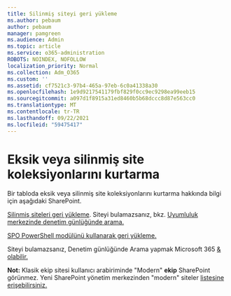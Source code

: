 ```yaml
---
title: Silinmiş siteyi geri yükleme
ms.author: pebaum
author: pebaum
manager: pamgreen
ms.audience: Admin
ms.topic: article
ms.service: o365-administration
ROBOTS: NOINDEX, NOFOLLOW
localization_priority: Normal
ms.collection: Adm_O365
ms.custom: ''
ms.assetid: cf7521c3-97b4-465a-97eb-6c0a41338a30
ms.openlocfilehash: 1e9d9217541179fbf829f0cc9ec9298ea99eeb15
ms.sourcegitcommit: a097d1f8915a31ed8460b5b68dccc8d87e563cc0
ms.translationtype: MT
ms.contentlocale: tr-TR
ms.lasthandoff: 09/22/2021
ms.locfileid: "59475417"
---
```

# <a name="recover-missing-or-deleted-site-collections"></a>Eksik veya silinmiş site koleksiyonlarını kurtarma

Bir tabloda eksik veya silinmiş site koleksiyonlarını kurtarma hakkında bilgi için aşağıdaki SharePoint.

[Silinmiş siteleri geri yükleme](https://docs.microsoft.com/sharepoint/restore-deleted-site-collection). Siteyi bulamazsanız, bkz. [Uyumluluk merkezinde denetim günlüğünde arama.](https://docs.microsoft.com/microsoft-365/compliance/search-the-audit-log-in-security-and-compliance)


[SPO PowerShell modülünü kullanarak geri yükleme.](https://support.office.com/article/Introduction-to-the-SharePoint-Online-Management-Shell-C16941C3-19B4-4710-8056-34C034493429)

Siteyi bulamazsanız, Denetim günlüğünde Arama yapmak Microsoft 365 [ &amp; olabilir.](https://docs.microsoft.com/microsoft-365/compliance/search-the-audit-log-in-security-and-compliance)

**Not:** Klasik ekip sitesi kullanıcı arabiriminde "Modern" **ekip** SharePoint görünmez. Yeni SharePoint yönetim merkezinden "modern" siteler [listesine erişebilirsiniz.](https://docs.microsoft.com/sharepoint/get-started-new-admin-center)


